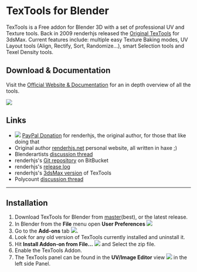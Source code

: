 # TexTools for Blender #

TexTools is a Free addon for Blender 3D with a set of professional UV and Texture tools. Back in 2009 renderhjs released the [Original TexTools](http://renderhjs.net/textools/) for 3dsMax. Current features include: multiple easy Texture Baking modes, UV Layout tools (Align, Rectify, Sort, Randomize...), smart Selection tools and Texel Density tools.

## Download & Documentation ##
Visit the [Official Website & Documentation](http://renderhjs.net/textools/blender/) for an in depth overview of all the tools.

![](http://renderhjs.net/textools/blender/images/splash_1.3.0.jpg)

## Links ##
* ![](http://renderhjs.net/textools/blender/img/paypal_donate.png)
 [PayPal Donation](https://www.paypal.com/cgi-bin/webscr?cmd=_s-xclick&hosted_button_id=ZC9X4LE7CPQN6) for renderhjs, the original author, for those that like doing that
* Original author [renderhjs.net](http://www.renderhjs.net/) personal website, all written in haxe ;)
* Blenderartists [discussion thread](https://blenderartists.org/forum/showthread.php?443182-TexTools-for-Blender)
* renderhjs's [Git repository](https://bitbucket.org/renderhjs/textools-blender) on BitBucket
* renderhjs's [release log](http://renderhjs.net/textools/blender/log.html)
* renderhjs's [3dsMax version](http://renderhjs.net/textools/) of TexTools
* Polycount [discussion thread](http://polycount.com/discussion/197226/textools-for-blender)

---

## Installation ##

1. Download TexTools for Blender from [master](https://github.com/SavMartin/TexTools-Blender/archive/master.zip)(best), or the latest release.
2. In Blender from the **File** menu open **User Preferences** ![](http://renderhjs.net/textools/blender/img/installation_open_preferences.png) 
3. Go to the **Add-ons** tab ![](http://renderhjs.net/textools/blender/img/installation_addons.png).
4. Look for any old version of TexTools currently installed and uninstall it.
5. Hit **Install Addon-on from File...** ![](http://renderhjs.net/textools/blender/img/installation_install_addon_from_file.png) and Select the zip file.
6. Enable the TexTools Addon.
7. The TexTools panel can be found in the **UV/Image Editor** view ![](http://renderhjs.net/textools/blender/img/installation_uv_image_editor.png) in the left side Panel.
